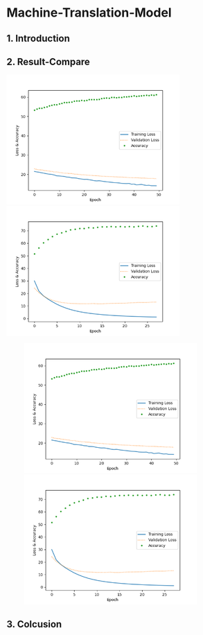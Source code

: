 # Machine-Translation-Model

## 1. Introduction

## 2. Result-Compare
<p float="left">
  <img src="./IMG/Model%20%20without%20attention.png" width="400" />
  <img src="./IMG/Model%20%20with%20attention.png" width="400" /> 
</p>

<figure class="half">
    <img src="./IMG/Model%20%20without%20attention.png" width="400">
    <img src="./IMG/Model%20%20with%20attention.png" width="400">
</figure>

## 3. Colcusion
